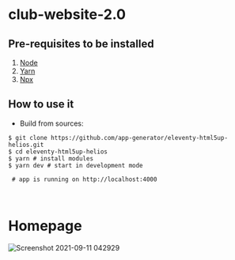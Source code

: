 # club-website-2.0

## Pre-requisites to be installed
1. [Node](https://nodejs.org/en/download/)
2. [Yarn](https://classic.yarnpkg.com/en/docs/install/#windows-stable)
3. [Npx](https://www.npmjs.com/package/npx)

## How to use it

- Build from sources:

```
$ git clone https://github.com/app-generator/eleventy-html5up-helios.git
$ cd eleventy-html5up-helios
$ yarn # install modules
$ yarn dev # start in development mode

 # app is running on http://localhost:4000
```

<br />

# Homepage

![Screenshot 2021-09-11 042929](https://user-images.githubusercontent.com/72952554/132926338-9c359837-8357-4644-902a-6a72f3772120.png)

